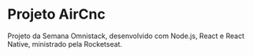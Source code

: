 # Projeto AirCnc

 Projeto da Semana Omnistack, desenvolvido com Node.js, React e React Native, ministrado pela Rocketseat.

 